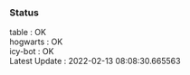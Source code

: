 ### Status


table : OK  
hogwarts : OK  
icy-bot : OK  
Latest Update : 2022-02-13 08:08:30.665563
